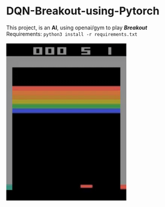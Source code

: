 # DQN-Breakout-using-Pytorch
This project, is an **AI**, using openai/gym to play ***Breakout*** <br />
Requirements: `python3 install -r requirements.txt` <br /> <br />
![alt text](/records/DQN_Breakout.gif)
